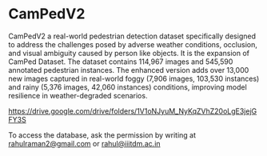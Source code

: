 # CamPedV2
CamPedV2 a real-world pedestrian detection dataset specifically designed to address the challenges posed by adverse weather conditions, occlusion, and visual ambiguity caused by person like objects.
It is the expansion of CamPed Dataset. The dataset contains 114,967 images and 545,590 annotated pedestrian instances.  The enhanced version adds over 13,000 new images captured in real-world foggy (7,906 images, 103,530 instances) and rainy (5,376 images, 42,060 instances) conditions, improving model resilience in weather-degraded scenarios.

https://drive.google.com/drive/folders/1V1oNJyuM_NyKqZVhZ20oLgE3jejGFY3S

To access the database, ask the permission by writing at rahulraman2@gmail.com or rahul@iiitdm.ac.in
